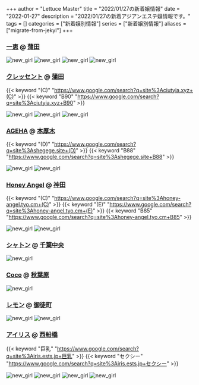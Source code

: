 +++
author = "Lettuce Master"
title = "2022/01/27の新着嬢情報"
date = "2022-01-27"
description = "2022/01/27の新着アジアンエステ嬢情報です。"
tags = []
categories = ["新着嬢別情報"]
series = ["新着嬢別情報"]
aliases = ["migrate-from-jekyl"]
+++
### [一恵](http://kazue.me-es.com/) @ [蒲田](/post/kamata)


![new_girl](https://i.imgur.com/KefSde6.jpeg)
![new_girl](https://i.imgur.com/jeUq21d.jpeg)
![new_girl](https://i.imgur.com/u0gA25r.jpeg)
![new_girl](https://i.imgur.com/xxvqy1O.jpeg)
### [クレッセント](http://ciutyia.xyz/) @ [蒲田](/post/kamata)
{{< keyword "(C)" "https://www.google.com/search?q=site%3Aciutyia.xyz+(C)" >}} {{< keyword "B90" "https://www.google.com/search?q=site%3Aciutyia.xyz+B90" >}} 

![new_girl](https://i.imgur.com/tOBI17a.jpeg)
![new_girl](https://i.imgur.com/mpvu8mq.jpeg)
![new_girl](https://i.imgur.com/KLLE7XB.jpeg)
### [AGEHA](http://shegege.site/) @ [本厚木](/post/honatsugi)
{{< keyword "(D)" "https://www.google.com/search?q=site%3Ashegege.site+(D)" >}} {{< keyword "B88" "https://www.google.com/search?q=site%3Ashegege.site+B88" >}} 

![new_girl](https://i.imgur.com/5lRZ4GJ.jpeg)
![new_girl](https://i.imgur.com/ONkuXGy.jpeg)
### [Honey Angel](https://honey-angel.tyo.cm/) @ [神田](/post/kanda)
{{< keyword "(C)" "https://www.google.com/search?q=site%3Ahoney-angel.tyo.cm+(C)" >}} {{< keyword "(E)" "https://www.google.com/search?q=site%3Ahoney-angel.tyo.cm+(E)" >}} {{< keyword "B85" "https://www.google.com/search?q=site%3Ahoney-angel.tyo.cm+B85" >}} 

![new_girl](https://honey-angel.tyo.cm/photos/sites/102/2022/01/2022012710572439.jpg)
![new_girl](https://honey-angel.tyo.cm/photos/sites/102/2022/01/2022012710572439.jpg_300X453.jpg)
### [シャトン](https://chaton.xyz.mn/) @ [千葉中央](/post/chibachuo)


![new_girl](https://chaton.xyz.mn/photos/202201/2022012710450157.jpeg)
### [Coco](https://coco.tyo.ac/) @ [秋葉原](/post/akihabara)


![new_girl](https://coco.tyo.ac/images/line.jpg)
### [レモン](http://ueno502.galaxy.bindcloud.jp/) @ [御徒町](/post/okachimachi)


![new_girl](https://i.imgur.com/PGp68nM.jpeg)
![new_girl](https://i.imgur.com/lrOP2Mw.jpeg)
### [アイリス](https://iris.ests.jp/) @ [西船橋](/post/nishifunabashi)
{{< keyword "巨乳" "https://www.google.com/search?q=site%3Airis.ests.jp+巨乳" >}} {{< keyword "セクシー" "https://www.google.com/search?q=site%3Airis.ests.jp+セクシー" >}} 

![new_girl](https://iris.ests.jp/photos/sites/58/2021/09/2021090901155811.jpeg_302X450.jpeg)
![new_girl](https://iris.ests.jp/photos/sites/58/2022/01/2022010719262721.jpeg_302X450.jpeg)
![new_girl](https://iris.ests.jp/photos/sites/58/2022/01/202201261830332-302x450.jpeg_302X450.jpeg)
![new_girl](https://iris.ests.jp/photos/sites/58/2022/01/2022012619334835-251x450.jpeg_302X450.jpeg)
